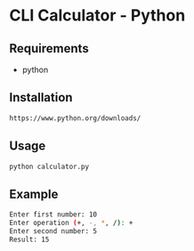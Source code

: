 # CLI Calculator - Python

## Requirements

- python

## Installation

```bash
https://www.python.org/downloads/
```

## Usage

```bash
python calculator.py
```

## Example

```bash
Enter first number: 10
Enter operation (+, -, *, /): +
Enter second number: 5
Result: 15
```
